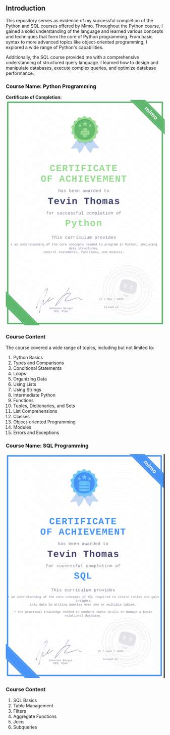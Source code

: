 ## Introduction

This repository serves as evidence of my successful completion of the Python and SQL courses offered by Mimo. Throughout the Python course, I gained a solid understanding of the language and learned various concepts and techniques that form the core of Python programming. From basic syntax to more advanced topics like object-oriented programming, I explored a wide range of Python's capabilities.

Additionally, the SQL course provided me with a comprehensive understanding of structured query language. I learned how to design and manipulate databases, execute complex queries, and optimize database performance. 


### Course Name: Python Programming

<b>Certificate of Completion:</b>
<img src="79D86626-5D14-49B9-A626-FACF82941BA5.jpeg">



### Course Content

The course covered a wide range of topics, including but not limited to:

1. Python Basics
2. Types and Comparisons
3. Conditional Statements
4. Loops
5. Organizing Data
6. Using Lists
7. Using Strings
8. Intermediate Python
9. Functions
10. Tuples, Dictionaries, and Sets
11. List Comprehensions
12. Classes
13. Object-oriented Programming
14. Modules
15. Errors and Exceptions

### Course Name: SQL Programming 

<img src="1A0D3F1B-0A0C-40EE-A1B3-F8056DCABA71.jpeg">

### Course Content

1. SQL Basics
2. Table Management 
3. Filters
4. Aggregate Functions
5. Joins 
6. Subqueries


